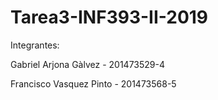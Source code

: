 # Tarea3-INF393-II-2019
 

Integrantes:

Gabriel Arjona Gàlvez - 201473529-4

Francisco Vasquez Pinto - 201473568-5
